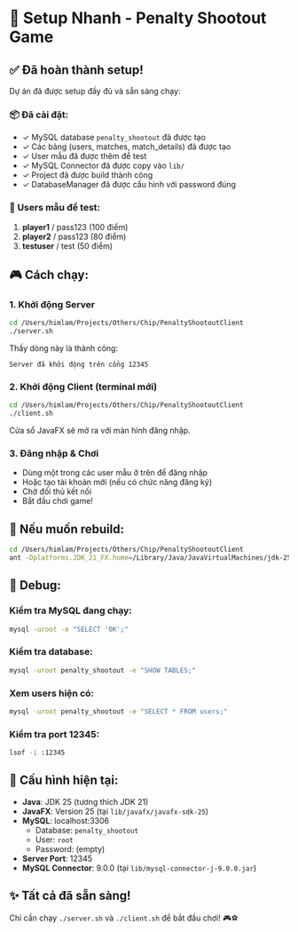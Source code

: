 # 🚀 Setup Nhanh - Penalty Shootout Game

## ✅ Đã hoàn thành setup!

Dự án đã được setup đầy đủ và sẵn sàng chạy:

### 📦 Đã cài đặt:
- ✓ MySQL database `penalty_shootout` đã được tạo
- ✓ Các bảng (users, matches, match_details) đã được tạo  
- ✓ User mẫu đã được thêm để test
- ✓ MySQL Connector đã được copy vào `lib/`
- ✓ Project đã được build thành công
- ✓ DatabaseManager đã được cấu hình với password đúng

### 👥 Users mẫu để test:
1. **player1** / pass123 (100 điểm)
2. **player2** / pass123 (80 điểm)
3. **testuser** / test (50 điểm)

## 🎮 Cách chạy:

### 1. Khởi động Server
```bash
cd /Users/himlam/Projects/Others/Chip/PenaltyShootoutClient
./server.sh
```

Thấy dòng này là thành công:
```
Server đã khởi động trên cổng 12345
```

### 2. Khởi động Client (terminal mới)
```bash
cd /Users/himlam/Projects/Others/Chip/PenaltyShootoutClient
./client.sh
```

Cửa sổ JavaFX sẽ mở ra với màn hình đăng nhập.

### 3. Đăng nhập & Chơi
- Dùng một trong các user mẫu ở trên để đăng nhập
- Hoặc tạo tài khoản mới (nếu có chức năng đăng ký)
- Chờ đối thủ kết nối
- Bắt đầu chơi game!

## 🔧 Nếu muốn rebuild:

```bash
cd /Users/himlam/Projects/Others/Chip/PenaltyShootoutClient
ant -Dplatforms.JDK_21_FX.home=/Library/Java/JavaVirtualMachines/jdk-25.jdk/Contents/Home compile
```

## 🐛 Debug:

### Kiểm tra MySQL đang chạy:
```bash
mysql -uroot -e "SELECT 'OK';"
```

### Kiểm tra database:
```bash
mysql -uroot penalty_shootout -e "SHOW TABLES;"
```

### Xem users hiện có:
```bash
mysql -uroot penalty_shootout -e "SELECT * FROM users;"
```

### Kiểm tra port 12345:
```bash
lsof -i :12345
```

## 📝 Cấu hình hiện tại:

- **Java**: JDK 25 (tương thích JDK 21)
- **JavaFX**: Version 25 (tại `lib/javafx/javafx-sdk-25`)
- **MySQL**: localhost:3306
  - Database: `penalty_shootout`
  - User: `root`
  - Password: (empty)
- **Server Port**: 12345
- **MySQL Connector**: 9.0.0 (tại `lib/mysql-connector-j-9.0.0.jar`)

## ✨ Tất cả đã sẵn sàng!

Chỉ cần chạy `./server.sh` và `./client.sh` để bắt đầu chơi! 🎮⚽

